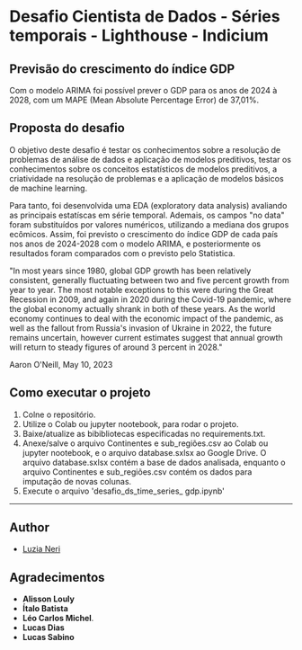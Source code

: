 # Desafio Cientista de Dados - Séries temporais - Lighthouse - Indicium

## Previsão do crescimento do índice GDP ##

Com o modelo ARIMA foi possível prever o GDP para os anos de 2024 à 2028, com um MAPE (Mean Absolute Percentage Error) de 37,01%.

## Proposta do desafio

O objetivo deste desafio é testar os conhecimentos sobre a resolução de problemas de análise de dados e aplicação de modelos preditivos, testar os conhecimentos sobre os conceitos estatísticos de modelos preditivos, a criatividade na resolução de problemas e a aplicação de modelos básicos de machine learning.

Para tanto, foi desenvolvida uma EDA (exploratory data analysis) avaliando as principais estatíscas em série temporal. Ademais, os campos "no data" foram substituídos por valores numéricos, utilizando a mediana dos grupos ecômicos. Assim, foi previsto o crescimento do índice GDP de cada país nos anos de 2024-2028 com o modelo ARIMA, e posteriormente os resultados foram comparados com o previsto pelo Statistica. 

"In most years since 1980, global GDP growth has been relatively consistent, generally fluctuating between two and five percent growth from year to year. The most notable exceptions to this were during the Great Recession in 2009, and again in 2020 during the Covid-19 pandemic, where the global economy actually shrank in both of these years. As the world economy continues to deal with the economic impact of the pandemic, as well as the fallout from Russia's invasion of Ukraine in 2022, the future remains uncertain, however current estimates suggest that annual growth will return to steady figures of around 3 percent in 2028."

Aaron O'Neill, May 10, 2023


## Como executar o projeto ##
1. Colne o repositório.
2. Utilize o Colab ou jupyter nootebook, para rodar o projeto.
3. Baixe/atualize as bibibliotecas especificadas no requirements.txt.
4. Anexe/salve o arquivo Continentes e sub_regiões.csv ao Colab ou jupyter nootebook, e o arquivo database.sxlsx ao Google Drive. O arquivo database.sxlsx contém a base de dados analisada, enquanto o arquivo Continentes e sub_regiões.csv contém os dados para imputação de novas colunas. 
6. Execute o arquivo 'desafio_ds_time_series_ gdp.ipynb'

-------------------


## Author

* [Luzia Neri](https://www.linkedin.com/in/luzia-neri-correia-souza-481141182//)

## Agradecimentos

* **Alisson Louly**
* **Ítalo Batista**
* **Léo Carlos Michel**.
* **Lucas Dias**
* **Lucas Sabino**


